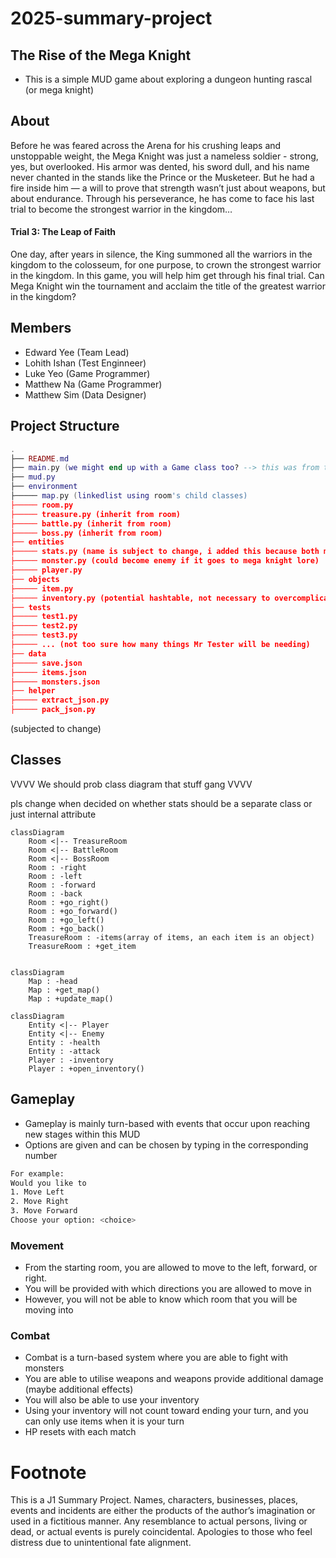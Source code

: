 # 2025-summary-project
## The Rise of the Mega Knight 
- This is a simple MUD game about exploring a dungeon hunting rascal (or mega knight) 

## About
Before he was feared across the Arena for his crushing leaps and unstoppable weight, the Mega Knight was just a nameless soldier - strong, yes, but overlooked. His armor was dented, his sword dull, and his name never chanted in the stands like the Prince or the Musketeer. But he had a fire inside him — a will to prove that strength wasn’t just about weapons, but about endurance. Through his perseverance, he has come to face his last trial to become the strongest warrior in the kingdom… 

 #### Trial 3: The Leap of Faith 
 One day, after years in silence, the King summoned all the warriors in the kingdom to the colosseum, for one purpose, to crown the strongest warrior in the kingdom.
In this game, you will help him get through his final trial. Can Mega Knight win the tournament and acclaim the title of the greatest warrior in the kingdom?

## Members

- Edward Yee (Team Lead)
- Lohith Ishan (Test Enginneer)
- Luke Yeo (Game Programmer)
- Matthew Na (Game Programmer)
- Matthew Sim (Data Designer)

## Project Structure

```lua
.
├── README.md
├── main.py (we might end up with a Game class too? --> this was from the template so see how)
├── mud.py
├── environment
├───── map.py (linkedlist using room's child classes)
├───── room.py
├───── treasure.py (inherit from room)
├───── battle.py (inherit from room)
├───── boss.py (inherit from room)
├── entities
├───── stats.py (name is subject to change, i added this because both monster and player have stats(id assume) --> inheritance, maybe polymorphic method actions() also?)
├───── monster.py (could become enemy if it goes to mega knight lore)
├───── player.py 
├── objects
├───── item.py
├───── inventory.py (potential hashtable, not necessary to overcomplicate though)
├── tests
├───── test1.py
├───── test2.py
├───── test3.py 
├───── ... (not too sure how many things Mr Tester will be needing)
├── data
├───── save.json
├───── items.json
├───── monsters.json 
├── helper
├───── extract_json.py
├───── pack_json.py 
```
(subjected to change)

## Classes 

VVVV We should prob class diagram that stuff gang VVVV

pls change when decided on whether stats should be a separate class or just internal attribute
```mermaid
classDiagram
    Room <|-- TreasureRoom
    Room <|-- BattleRoom
    Room <|-- BossRoom
    Room : -right
    Room : -left
    Room : -forward
    Room : -back
    Room : +go_right()
    Room : +go_forward()
    Room : +go_left()
    Room : +go_back()
    TreasureRoom : -items(array of items, an each item is an object) 
    TreasureRoom : +get_item
    
```
```mermaid
classDiagram
    Map : -head
    Map : +get_map()
    Map : +update_map()
```
```mermaid
classDiagram
    Entity <|-- Player
    Entity <|-- Enemy
    Entity : -health
    Entity : -attack
    Player : -inventory
    Player : +open_inventory()
```

## Gameplay

- Gameplay is mainly turn-based with events that occur upon reaching new stages within this MUD
- Options are given and can be chosen by typing in the corresponding number

```bash
For example:
Would you like to
1. Move Left
2. Move Right
3. Move Forward
Choose your option: <choice>
```

### Movement

- From the starting room, you are allowed to move to the left, forward, or right.
- You will be provided with which directions you are allowed to move in
- However, you will not be able to know which room that you will be moving into

### Combat

- Combat is a turn-based system where you are able to fight with monsters
- You are able to utilise weapons and weapons provide additional damage (maybe additional effects)
- You will also be able to use your inventory
- Using your inventory will not count toward ending your turn, and you can only use items when it is your turn
- HP resets with each match 

# Footnote

This is a J1 Summary Project. Names, characters, businesses, places, events and incidents are either the products of the author’s imagination or used in a fictitious manner. Any resemblance to actual persons, living or dead, or actual events is purely coincidental. Apologies to those who feel distress due to unintentional fate alignment.
